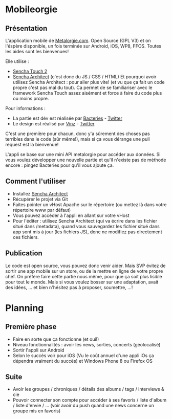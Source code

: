 Mobileorgie
===========

Présentation
-------------------------

L'application mobile de [Metalorgie.com](http://www.metalorgie.com). Open Source (GPL V3) et on l'éspère disponible, un fois  terminée sur Android, iOS, WP8, FFOS.
Toutes les aides sont les bienvenues!

Elle utilise :
- [Sencha Touch 2](http://www.sencha.com/products/touch)
- [Sencha Architect](http://www.sencha.com/products/architect)
(c'est donc du JS / CSS / HTML) Et pourquoi avoir utilisez Sencha Architect : pour aller plus vite! (et vu que ça fait un code propre c'est pas mal du tout). Ca permet de se familiariser avec le framework Sencha Touch assez aisément et force à faire du code plus ou moins propre.

Pour informations :
- La partie est dév est réalisée par [Bacteries](https://github.com/Bacteries) - [Twitter](http://twitter.com/Bacteries)
- Le design est réalisé par [Vinz](https://github.com/picks44) - [Twitter](https://twitter.com/VinzGhislain)

C'est une première pour chacun, donc y'a sûrement des choses pas terribles dans le code (sûr même!), mais si ça vous dérange une pull request est la bienvenue!

L'appli se base sur une mini API metalorgie pour accéder aux données. Si vous voulez développer une nouvelle partie et qu'il n'existe pas de méthode encore : pingez Bacteries pour qu'il vous ajoute ça.

Comment l'utiliser
-------------------------
- Installez [Sencha Architect](http://www.sencha.com/products/architect)
- Récupérer le projet via Git
- Faites pointer un vHost Apache sur le répertoire (ou mettez là dans votre répertoire www par défaut)
- Vous pouvez accéder à l'appli en allant sur votre vHost
- Pour l'éditer : utilisez Sencha Architect (qui va écrire dans les fichier situé dans /metadata), quand vous sauvegardez les fichier situé dans app sont mis à jour (les fichiers JS), donc ne modifiez pas directement ces fichiers.

Publication
-------------------------
Le code est open source, vous pouvez donc venir aider. Mais SVP évitez de sortir une app mobile sur un store, ou de la mettre en ligne de votre propre chef.
On préfère faire cette partie nous même, pour que ça soit plus lisible pour tout le monde. Mais si vous voulez bosser sur une adaptation, avait des idées, ... et bien n'hésitez pas à proposer, soumettre, ...!


Planning
===========

Première phase
-------------------------

* Faire en sorte que ça fonctionne (et oui!)
* Niveau fonctionnalités : avoir les news, sorties, concerts (géolocalisé)
* Sortir l'appli sur Android
* Selon le succès voir pour iOS (Vu le coût annuel d'une appli iOs ça dépendra vraiment du succès) et Windows Phone 8 ou Firefox OS

Suite
-------------------------

* Avoir les groupes / chroniques / détails des albums / tags / interviews & cie
* Pouvoir connecter son compte pour accéder à ses favoris / liste d'album / liste d'envie / ... (voir avoir du push quand une news concerne un groupe mis en favoris)


